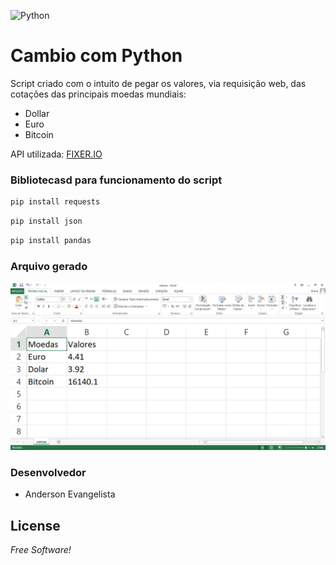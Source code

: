 ![Python](https://www.python.org/static/img/python-logo@2x.png)



# Cambio com Python
Script criado com o intuito de pegar os valores, via requisição web, das cotações das principais moedas mundiais:
  - Dollar
  - Euro
  - Bitcoin



API utilizada: [FIXER.IO](https://fixer.io/)

### Bibliotecasd para funcionamento do script
```sh
pip install requests
```
```sh
pip install json
```
```sh
pip install pandas
```

### Arquivo gerado
![Aplicação](captura.png)


### Desenvolvedor

 - Anderson Evangelista 




License
----
*Free Software!*